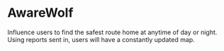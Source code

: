 # AwareWolf

Influence users to find the safest route home at anytime of day or night. Using reports sent in, users will have a constantly updated map.
